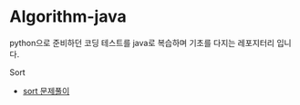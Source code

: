 # Algorithm-java
python으로 준비하던 코딩 테스트를 java로 복습하며 기초를 다지는 레포지터리 입니다.

Sort
* [sort 문제풀이](sort/sort.md)
